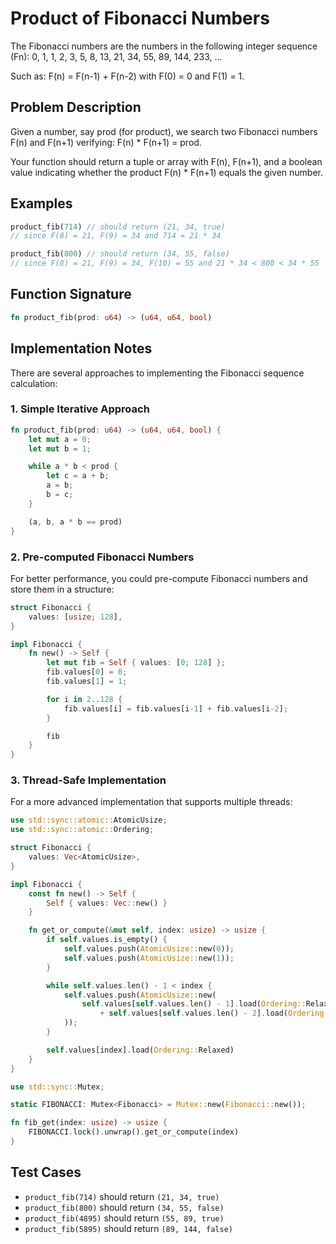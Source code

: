 # Product of Fibonacci Numbers

The Fibonacci numbers are the numbers in the following integer sequence (Fn):
0, 1, 1, 2, 3, 5, 8, 13, 21, 34, 55, 89, 144, 233, ...

Such as:
F(n) = F(n-1) + F(n-2) with F(0) = 0 and F(1) = 1.

## Problem Description

Given a number, say prod (for product), we search two Fibonacci numbers F(n) and F(n+1) verifying:
F(n) \* F(n+1) = prod.

Your function should return a tuple or array with F(n), F(n+1), and a boolean value indicating whether the product F(n) \* F(n+1) equals the given number.

## Examples

```rust
product_fib(714) // should return (21, 34, true)
// since F(8) = 21, F(9) = 34 and 714 = 21 * 34

product_fib(800) // should return (34, 55, false)
// since F(8) = 21, F(9) = 34, F(10) = 55 and 21 * 34 < 800 < 34 * 55
```

## Function Signature

```rust
fn product_fib(prod: u64) -> (u64, u64, bool)
```

## Implementation Notes

There are several approaches to implementing the Fibonacci sequence calculation:

### 1. Simple Iterative Approach

```rust
fn product_fib(prod: u64) -> (u64, u64, bool) {
    let mut a = 0;
    let mut b = 1;

    while a * b < prod {
        let c = a + b;
        a = b;
        b = c;
    }

    (a, b, a * b == prod)
}
```

### 2. Pre-computed Fibonacci Numbers

For better performance, you could pre-compute Fibonacci numbers and store them in a structure:

```rust
struct Fibonacci {
    values: [usize; 128],
}

impl Fibonacci {
    fn new() -> Self {
        let mut fib = Self { values: [0; 128] };
        fib.values[0] = 0;
        fib.values[1] = 1;

        for i in 2..128 {
            fib.values[i] = fib.values[i-1] + fib.values[i-2];
        }

        fib
    }
}
```

### 3. Thread-Safe Implementation

For a more advanced implementation that supports multiple threads:

```rust
use std::sync::atomic::AtomicUsize;
use std::sync::atomic::Ordering;

struct Fibonacci {
    values: Vec<AtomicUsize>,
}

impl Fibonacci {
    const fn new() -> Self {
        Self { values: Vec::new() }
    }

    fn get_or_compute(&mut self, index: usize) -> usize {
        if self.values.is_empty() {
            self.values.push(AtomicUsize::new(0));
            self.values.push(AtomicUsize::new(1));
        }

        while self.values.len() - 1 < index {
            self.values.push(AtomicUsize::new(
                self.values[self.values.len() - 1].load(Ordering::Relaxed)
                    + self.values[self.values.len() - 2].load(Ordering::Relaxed),
            ));
        }

        self.values[index].load(Ordering::Relaxed)
    }
}

use std::sync::Mutex;

static FIBONACCI: Mutex<Fibonacci> = Mutex::new(Fibonacci::new());

fn fib_get(index: usize) -> usize {
    FIBONACCI.lock().unwrap().get_or_compute(index)
}
```

## Test Cases

- `product_fib(714)` should return `(21, 34, true)`
- `product_fib(800)` should return `(34, 55, false)`
- `product_fib(4895)` should return `(55, 89, true)`
- `product_fib(5895)` should return `(89, 144, false)`
